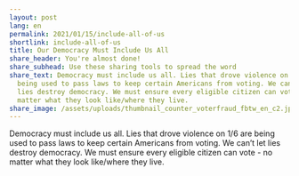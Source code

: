 ```yaml
---
layout: post
lang: en
permalink: 2021/01/15/include-all-of-us
shortlink: include-all-of-us
title: Our Democracy Must Include Us All
share_header: You're almost done!
share_subhead: Use these sharing tools to spread the word
share_text: Democracy must include us all. Lies that drove violence on 1/6 are
  being used to pass laws to keep certain Americans from voting. We can’t let
  lies destroy democracy. We must ensure every eligible citizen can vote - no
  matter what they look like/where they live.
share_image: /assets/uploads/thumbnail_counter_voterfraud_fbtw_en_c2.jpg
---
```

Democracy must include us all. Lies that drove violence on 1/6 are being used to pass laws to keep certain Americans from voting. We can’t let lies destroy democracy. We must ensure every eligible citizen can vote - no matter what they look like/where they live.
